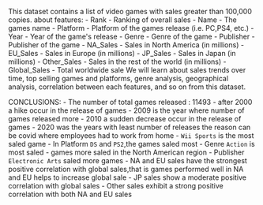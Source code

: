 This dataset contains a list of video games with sales greater than 100,000 copies.
about features:
      - Rank - Ranking of overall sales
      - Name - The games name
      - Platform - Platform of the games release (i.e. PC,PS4, etc.)
      - Year - Year of the game's release
      - Genre - Genre of the game
      - Publisher - Publisher of the game
      - NA_Sales - Sales in North America (in millions)
      - EU_Sales - Sales in Europe (in millions)
      - JP_Sales - Sales in Japan (in millions)
      - Other_Sales - Sales in the rest of the world (in millions)
      - Global_Sales - Total worldwide sale
We will learn about sales trends over time, top selling games and platforms, genre analysis, geographical analysis, correlation between each features, and so on from this dataset.


 CONCLUSIONS:
         - The number of total games released :  11493
        - after 2000 a hike occur in the release of games
        - 2009 is the year where number of games released more
        - 2010 a sudden decrease occur in the release of games
        - 2020 was the years with least number of releases the reason can be covid where employees had to work from home
        - `Wii Sports` is the most saled game
        - In Platform `DS` and `PS2`,the games saled most
        - Genre `Action` is most saled
        - games more saled in the North American region 
        - Publisher `Electronic Arts` saled more games
        - NA and EU sales have the strongest positive correlation with global sales,that is games performed well in NA and EU helps to increase global sale
        - JP sales show a moderate positive correlation with global sales
        - Other sales exhibit a strong positive correlation with both NA and EU sales
